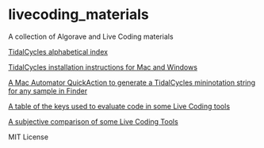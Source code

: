 # livecoding_materials

A collection of Algorave and Live Coding materials

[TidalCycles alphabetical index](tidal_index.md)

[TidalCycles installation instructions for Mac and Windows](tidal_setup.md)

[A Mac Automator QuickAction to generate a TidalCycles mininotation string for any sample in Finder](sample2tidal.zip)

[A table of the keys used to evaluate code in some Live Coding tools](evaluate_keys.md)

[A subjective comparison of some Live Coding Tools](livecoding_tools.md)

MIT License
